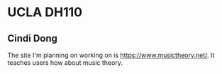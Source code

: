 # UCLA DH110
## Cindi Dong

The site I'm planning on working on is https://www.musictheory.net/. It teaches users how about music theory.
